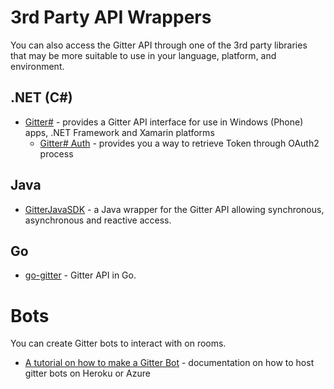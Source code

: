 # 3rd Party API Wrappers

You can also access the Gitter API through one of the 3rd party libraries that may be more suitable to use in your language, platform, and environment.

## .NET (C#)

* [Gitter#](https://github.com/Odonno/gitter-api-pcl) - provides a Gitter API interface for use in Windows (Phone) apps, .NET Framework and Xamarin platforms
	* [Gitter# Auth](https://github.com/Odonno/gitter-api-auth) - provides you a way to retrieve Token through OAuth2 process

## Java

* [GitterJavaSDK](https://github.com/Gitteroid/GitterJavaSDK) - a Java wrapper for the Gitter API allowing synchronous, asynchronous and reactive access. 

## Go

* [go-gitter](https://github.com/sromku/go-gitter) - Gitter API in Go.

# Bots

You can create Gitter bots to interact with on rooms.

* [A tutorial on how to make a Gitter Bot](https://github.com/Odonno/gitter-bot-how-to) - documentation on how to host gitter bots on Heroku or Azure
